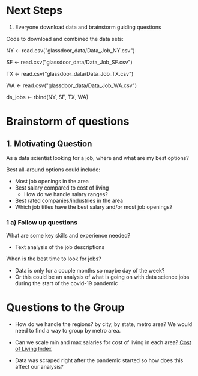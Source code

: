 # Next Steps

1. Everyone download data and brainstorm guiding questions

Code to download and combined the data sets:

NY <- read.csv("glassdoor_data/Data_Job_NY.csv")

SF <- read.csv("glassdoor_data/Data_Job_SF.csv")

TX <- read.csv("glassdoor_data/Data_Job_TX.csv")

WA <- read.csv("glassdoor_data/Data_Job_WA.csv")

ds_jobs <- rbind(NY, SF, TX, WA)

# Brainstorm of questions

## 1. Motivating Question

As a data scientist looking for a job, where and what are my best options?

Best all-around options could include:

* Most job openings in the area
* Best salary compared to cost of living
  * How do we handle salary ranges?
* Best rated companies/industries in the area
* Which job titles have the best salary and/or most job openings?

### 1 a) Follow up questions

What are some key skills and experience needed?
* Text analysis of the job descriptions

When is the best time to look for jobs?
* Data is only for a couple months so maybe day of the week? 
* Or this could be an analysis of what is going on with data science jobs during the start of the covid-19 pandemic

# Questions to the Group

* How do we handle the regions? by city, by state, metro area? We would need to find a way to group by metro area.

* Can we scale min and max salaries for cost of living in each area?
[Cost of Living Index](https://www.numbeo.com/cost-of-living/region_rankings.jsp?title=2020-mid&region=019)

* Data was scraped right after the pandemic started so how does this affect our analysis?

